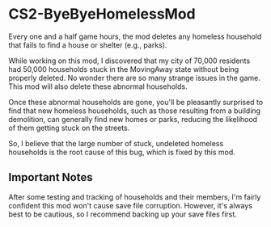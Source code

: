 # CS2-ByeByeHomelessMod

Every one and a half game hours, the mod deletes any homeless household that fails to find a house or shelter (e.g., parks).

While working on this mod, I discovered that my city of 70,000 residents had 50,000 households stuck in the MovingAway state without being properly deleted. No wonder there are so many strange issues in the game. This mod will also delete these abnormal households.

Once these abnormal households are gone, you'll be pleasantly surprised to find that new homeless households, such as those resulting from a building demolition, can generally find new homes or parks, reducing the likelihood of them getting stuck on the streets.

So, I believe that the large number of stuck, undeleted homeless households is the root cause of this bug, which is fixed by this mod.

## Important Notes

After some testing and tracking of households and their members, I'm fairly confident this mod won't cause save file corruption. However, it's always best to be cautious, so I recommend backing up your save files first.
